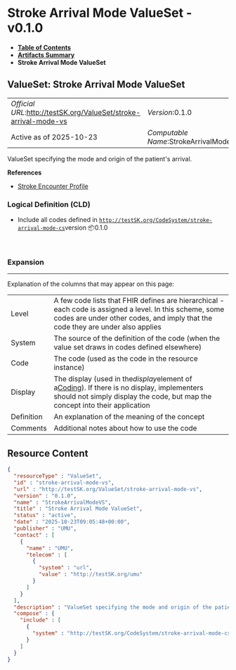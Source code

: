 # Stroke Arrival Mode ValueSet - v0.1.0

* [**Table of Contents**](toc.md)
* [**Artifacts Summary**](artifacts.md)
* **Stroke Arrival Mode ValueSet**

## ValueSet: Stroke Arrival Mode ValueSet 

| | |
| :--- | :--- |
| *Official URL*:http://testSK.org/ValueSet/stroke-arrival-mode-vs | *Version*:0.1.0 |
| Active as of 2025-10-23 | *Computable Name*:StrokeArrivalModeVS |

 
ValueSet specifying the mode and origin of the patient's arrival. 

 **References** 

* [Stroke Encounter Profile](StructureDefinition-stroke-encounter-profile.md)

### Logical Definition (CLD)

* Include all codes defined in [`http://testSK.org/CodeSystem/stroke-arrival-mode-cs`](CodeSystem-stroke-arrival-mode-cs.md)version 📦0.1.0

 

### Expansion

-------

 Explanation of the columns that may appear on this page: 

| | |
| :--- | :--- |
| Level | A few code lists that FHIR defines are hierarchical - each code is assigned a level. In this scheme, some codes are under other codes, and imply that the code they are under also applies |
| System | The source of the definition of the code (when the value set draws in codes defined elsewhere) |
| Code | The code (used as the code in the resource instance) |
| Display | The display (used in the*display*element of a[Coding](http://hl7.org/fhir/R5/datatypes.html#Coding)). If there is no display, implementers should not simply display the code, but map the concept into their application |
| Definition | An explanation of the meaning of the concept |
| Comments | Additional notes about how to use the code |



## Resource Content

```json
{
  "resourceType" : "ValueSet",
  "id" : "stroke-arrival-mode-vs",
  "url" : "http://testSK.org/ValueSet/stroke-arrival-mode-vs",
  "version" : "0.1.0",
  "name" : "StrokeArrivalModeVS",
  "title" : "Stroke Arrival Mode ValueSet",
  "status" : "active",
  "date" : "2025-10-23T09:05:48+00:00",
  "publisher" : "UMU",
  "contact" : [
    {
      "name" : "UMU",
      "telecom" : [
        {
          "system" : "url",
          "value" : "http://testSK.org/umu"
        }
      ]
    }
  ],
  "description" : "ValueSet specifying the mode and origin of the patient's arrival.",
  "compose" : {
    "include" : [
      {
        "system" : "http://testSK.org/CodeSystem/stroke-arrival-mode-cs"
      }
    ]
  }
}

```
